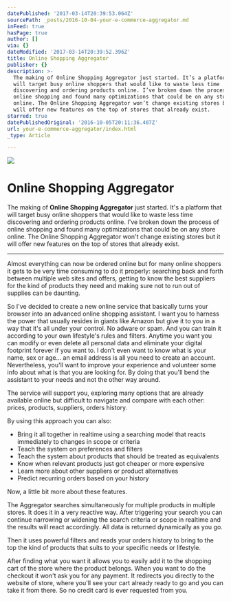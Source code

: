 ```yaml
---
datePublished: '2017-03-14T20:39:53.064Z'
sourcePath: _posts/2016-10-04-your-e-commerce-aggregator.md
inFeed: true
hasPage: true
author: []
via: {}
dateModified: '2017-03-14T20:39:52.396Z'
title: Online Shopping Aggregator
publisher: {}
description: >-
  The making of Online Shopping Aggregator just started. It’s a platform that
  will target busy online shoppers that would like to waste less time
  discovering and ordering products online. I’ve broken down the process of
  online shopping and found many optimizations that could be on any store
  online. The Online Shopping Aggregator won’t change existing stores but it
  will offer new features on the top of stores that already exist.
starred: true
datePublishedOriginal: '2016-10-05T20:11:36.407Z'
url: your-e-commerce-aggregator/index.html
_type: Article

---
```

![](https://the-grid-user-content.s3-us-west-2.amazonaws.com/4deec11b-9272-4389-a30e-8631d1c5ac81.png)

# Online Shopping Aggregator

The making of **Online Shopping Aggregator** just started. It's a platform that will target busy online shoppers that would like to waste less time discovering and ordering products online. I've broken down the process of online shopping and found many optimizations that could be on any store online. The Online Shopping Aggregator won't change existing stores but it will offer new features on the top of stores that already exist.

---

Almost everything can now be ordered online but for many online shoppers it gets to be very time consuming to do it properly: searching back and forth between multiple web sites and offers, getting to know the best suppliers for the kind of products they need and making sure not to run out of supplies can be daunting.

So I've decided to create a new online service that basically turns your browser into an advanced online shopping assistant. I want you to harness the power that usually resides in giants like Amazon but give it to you in a way that it's all under your control. No adware or spam. And you can train it according to your own lifestyle's rules and filters. Anytime you want you can modify or even delete all personal data and eliminate your digital footprint forever if you want to. I don't even want to know what is your name, sex or age... an email address is all you need to create an account. Nevertheless, you'll want to improve your experience and volunteer some info about what is that you are looking for. By doing that you'll bend the assistant to your needs and not the other way around.

The service will support you, exploring many options that are already available online but difficult to navigate and compare with each other: prices, products, suppliers, orders history.

By using this approach you can also:

* Bring it all together in realtime using a searching model that reacts immediately to changes in scope or criteria
* Teach the system on preferences and filters 
* Teach the system about products that should be treated as equivalents
* Know when relevant products just got cheaper or more expensive 
* Learn more about other suppliers or product alternatives
* Predict recurring orders based on your history

Now, a little bit more about these features.

The Aggregator searches simultaneously for multiple products in multiple stores. It does it in a very reactive way. After triggering your search you can continue narrowing or widening the search criteria or scope in realtime and the results will react accordingly. All data is returned dynamically as you go.

Then it uses powerful filters and reads your orders history to bring to the top the kind of products that suits to your specific needs or lifestyle.

After finding what you want it allows you to easily add it to the shopping cart of the store where the product belongs. When you want to do the checkout it won't ask you for any payment. It redirects you directly to the website of store, where you'll see your cart already ready to go and you can take it from there. So no credit card is ever requested from you.